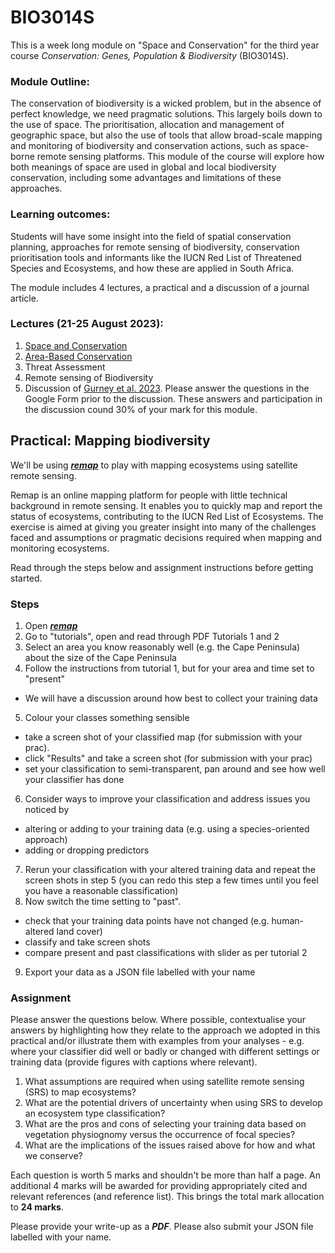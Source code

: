 # BIO3014S

This is a week long module on "Space and Conservation" for the third year course _Conservation: Genes, Population & Biodiversity_ (BIO3014S).

### Module Outline:
The conservation of biodiversity is a wicked problem, but in the absence of perfect knowledge, we need pragmatic solutions. This largely boils down to the use of space. The prioritisation, allocation and management of geographic space, but also the use of tools that allow broad-scale mapping and monitoring of biodiversity and conservation actions, such as space-borne remote sensing platforms. This module of the course will explore how both meanings of space are used in global and local biodiversity conservation, including some advantages and limitations of these approaches.

### Learning outcomes:
Students will have some insight into the field of spatial conservation planning, approaches for remote sensing of biodiversity, conservation prioritisation tools and informants like the IUCN Red List of Threatened Species and Ecosystems, and how these are applied in South Africa.

The module includes 4 lectures, a practical and a discussion of a journal article.

### Lectures (21-25 August 2023):
1. [Space and Conservation](1_SpaceConservation1)
2. [Area-Based Conservation](2_AreaBasedConservation)
3. Threat Assessment
4. Remote sensing of Biodiversity
5. Discussion of [Gurney et al. 2023](https://doi.org/10.1016/j.oneear.2023.01.012). Please answer the questions in the Google Form prior to the discussion. These answers and participation in the discussion cound 30% of your mark for this module.


## Practical: Mapping biodiversity

We'll be using [***remap***](https://remap-app.org/) to play with mapping ecosystems using satellite remote sensing.

Remap is an online mapping platform for people with little technical background in remote sensing. It enables you to quickly map and report the status of ecosystems, contributing to the IUCN Red List of Ecosystems. The exercise is aimed at giving you greater insight into many of the challenges faced and assumptions or pragmatic decisions required when mapping and monitoring ecosystems.

Read through the steps below and assignment instructions before getting started.

### Steps

1. Open [***remap***](https://remap-app.org/)
2. Go to "tutorials", open and read through PDF Tutorials 1 and 2
3. Select an area you know reasonably well (e.g. the Cape Peninsula) about the size of the Cape Peninsula
4. Follow the instructions from tutorial 1, but for your area and time set to "present"
  - We will have a discussion around how best to collect your training data
5. Colour your classes something sensible 
 - take a screen shot of your classified map (for submission with your prac).
 - click "Results" and take a screen shot (for submission with your prac)
 - set your classification to semi-transparent, pan around and see how well your classifier has done
6. Consider ways to improve your classification and address issues you noticed by 
  - altering or adding to your training data (e.g. using a species-oriented approach)
  - adding or dropping predictors
7. Rerun your classification with your altered training data and repeat the screen shots in step 5 (you can redo this step a few times until you feel you have a reasonable classification)
8. Now switch the time setting to "past". 
  - check that your training data points have not changed (e.g. human-altered land cover) 
  - classify and take screen shots 
  - compare present and past classifications with slider as per tutorial 2
9. Export your data as a JSON file labelled with your name



### Assignment

Please answer the questions below. Where possible, contextualise your answers by highlighting how they relate to the approach we adopted in this practical and/or illustrate them with examples from your analyses - e.g. where your classifier did well or badly or changed with different settings or training data (provide figures with captions where relevant). 

1. What assumptions are required when using satellite remote sensing (SRS) to map ecosystems?
2. What are the potential drivers of uncertainty when using SRS to develop an ecosystem type classification?
3. What are the pros and cons of selecting your training data based on vegetation physiognomy versus the occurrence of focal species?
4. What are the implications of the issues raised above for how and what we conserve?

Each question is worth 5 marks and shouldn't be more than half a page. An additional 4 marks will be awarded for providing appropriately cited and relevant references (and reference list). This brings the total mark allocation to **24 marks**.

Please provide your write-up as a ***PDF***. Please also submit your JSON file labelled with your name.
